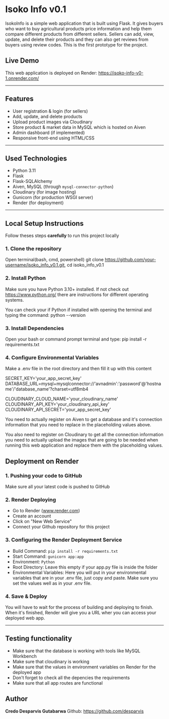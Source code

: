 # Isoko Info v0.1 

IsokoInfo is a simple web application that is built using Flask. It gives buyers who want to buy agricultural products price information and help them compare different products from different sellers. Sellers can add, view, update, and delete their products and they can also get reviews from buyers using review codes. This is the first prototype for the project.

## Live Demo

This web application is deployed on Render: https://isoko-info-v0-1.onrender.com/

---

## Features

- User registration & login (for sellers)
- Add, update, and delete products
- Upload product images via Cloudinary
- Store product & market data in MySQL which is hosted on Aiven
- Admin dashboard (if implemented)
- Responsive front-end using HTML/CSS

---

## Used Technologies

- Python 3.11
- Flask
- Flask-SQLAlchemy
- Aiven, MySQL (through `mysql-connector-python`)
- Cloudinary (for image hosting)
- Gunicorn (for production WSGI server)
- Render (for deployment)

---

## Local Setup Instructions

Follow theses steps **carefully** to run this project locally

### 1. Clone the repository

Open terminal(bash, cmd, powershell)
git clone https://github.com/your-username/isoko_info_v0.1.git,
cd isoko_info_v0.1

### 2. Install Python

Make sure you have Python 3.10+ installed. If not check out https://www.python.org/ there are instructions for different operating systems.

You can check your if Python if installed with opening the terminal and typing the command:
python --version

### 3. Install Dependencies

Open your bash or command prompt terminal and type:
pip install -r requirements.txt

### 4. Configure Environmental Variables

Make a .env file in the root directory and then fill it up with this content

SECRET_KEY='your_app_secret_key'
DATABASE_URL=mysql+mysqlconnector://'avnadmin':'password'@'hostname'/'database_name'?charset=utf8mb4

CLOUDINARY_CLOUD_NAME='your_cloudinary_name'
CLOUDINARY_API_KEY='your_cloudinary_api_key'
CLOUDINARY_API_SECRET='your_app_secret_key'

You need to actually register on Aiven to get a database and it's connection information that you need to replace in the placeholding values above.

You also need to register on Cloudinary to get all the connection information you need to actually upload the images that are going to be needed when running this web application and replace them with the placeholding values.

## Deployment on Render

### 1. Pushing your code to GitHub

Make sure all your latest code is pushed to GitHub

### 2. Render Deploying

- Go to Render (www.render.com)
- Create an account
- Click on "New Web Service"
- Connect your Github repository for this project

### 3. Configuring the Render Deployment Service

- Build Command: `pip install -r requirements.txt`
- Start Command: `gunicorn app:app`
- Environment: `Python`
- Root Directory: Leave this empty if your app.py file is inside the folder
- Environmental Variables: Here you will put in your environmental variables that are in your .env file, just copy and paste. Make sure you set the values well as in your .env file.

### 4. Save & Deploy

You will have to wait for the process of building and deploying to finish. When it's finished, Render will give you a URL wher you can access your deployed web app.

---

## Testing functionality

- Make sure that the database is working with tools like MySQL Workbench
- Make sure that cloudinary is working
- Make sure that the values in environment variables on Render for the deployed app
- Don't forget to check all the depencies the requirements
- Make sure that all app routes are functional

## Author

**Credo Desparvis Gutabarwa**
Github: https://github.com/desparvis

